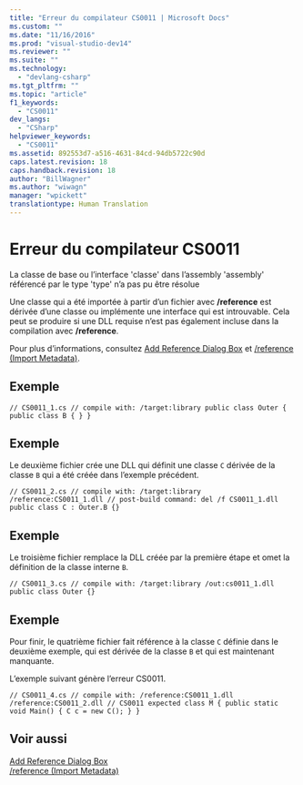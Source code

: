 ```yaml
---
title: "Erreur du compilateur CS0011 | Microsoft Docs"
ms.custom: ""
ms.date: "11/16/2016"
ms.prod: "visual-studio-dev14"
ms.reviewer: ""
ms.suite: ""
ms.technology: 
  - "devlang-csharp"
ms.tgt_pltfrm: ""
ms.topic: "article"
f1_keywords: 
  - "CS0011"
dev_langs: 
  - "CSharp"
helpviewer_keywords: 
  - "CS0011"
ms.assetid: 892553d7-a516-4631-84cd-94db5722c90d
caps.latest.revision: 18
caps.handback.revision: 18
author: "BillWagner"
ms.author: "wiwagn"
manager: "wpickett"
translationtype: Human Translation
---
```

# Erreur du compilateur CS0011
La classe de base ou l’interface 'classe' dans l’assembly 'assembly' référencé par le type 'type' n’a pas pu être résolue  
  
 Une classe qui a été importée à partir d’un fichier avec **\/reference** est dérivée d’une classe ou implémente une interface qui est introuvable. Cela peut se produire si une DLL requise n’est pas également incluse dans la compilation avec **\/reference**.  
  
 Pour plus d’informations, consultez [Add Reference Dialog Box](http://msdn.microsoft.com/fr-fr/2feb0fe2-0805-4cc9-8cba-b0315849dfb7) et [\/reference \(Import Metadata\)](../../csharp/language-reference/compiler-options/reference-compiler-option.md).  
  
## Exemple  
  
```  
// CS0011_1.cs // compile with: /target:library public class Outer { public class B { } }  
```  
  
## Exemple  
 Le deuxième fichier crée une DLL qui définit une classe `C` dérivée de la classe `B` qui a été créée dans l’exemple précédent.  
  
```  
// CS0011_2.cs // compile with: /target:library /reference:CS0011_1.dll // post-build command: del /f CS0011_1.dll public class C : Outer.B {}  
```  
  
## Exemple  
 Le troisième fichier remplace la DLL créée par la première étape et omet la définition de la classe interne `B`.  
  
```  
// CS0011_3.cs // compile with: /target:library /out:cs0011_1.dll public class Outer {}  
```  
  
## Exemple  
 Pour finir, le quatrième fichier fait référence à la classe `C` définie dans le deuxième exemple, qui est dérivée de la classe `B` et qui est maintenant manquante.  
  
 L’exemple suivant génère l’erreur CS0011.  
  
```  
// CS0011_4.cs // compile with: /reference:CS0011_1.dll /reference:CS0011_2.dll // CS0011 expected class M { public static void Main() { C c = new C(); } }  
```  
  
## Voir aussi  
 [Add Reference Dialog Box](http://msdn.microsoft.com/fr-fr/2feb0fe2-0805-4cc9-8cba-b0315849dfb7)   
 [\/reference \(Import Metadata\)](../../csharp/language-reference/compiler-options/reference-compiler-option.md)